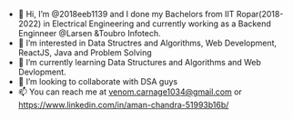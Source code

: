 - 👋 Hi, I’m @2018eeb1139 and I done my Bachelors from IIT Ropar(2018-2022) in Electrical Engineering and currently working as a Backend Enginneer @Larsen &Toubro Infotech.
- 👀 I’m interested in Data Structres and Algorithms, Web Development, ReactJS, Java and Problem Solving
- 🌱 I’m currently learning  Data Structures and Algorithms and Web Devlopment.
- 💞️ I’m looking to collaborate with DSA guys
- 📫 You can reach me at venom.carnage1034@gmail.com or https://www.linkedin.com/in/aman-chandra-51993b16b/

<!---
2018eeb1139/2018eeb1139 is a ✨ special ✨ repository because its `README.md` (this file) appears on your GitHub profile.
You can click the Preview link to take a look at your changes.
--->
